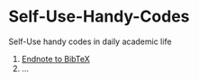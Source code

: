 # Self-Use-Handy-Codes
Self-Use handy codes in daily academic life

1. [Endnote to BibTeX](https://github.com/ZhiLiHydro/HomeMadeHandyCodes/tree/master/1_Endnote2BibTeX)
2. ...
